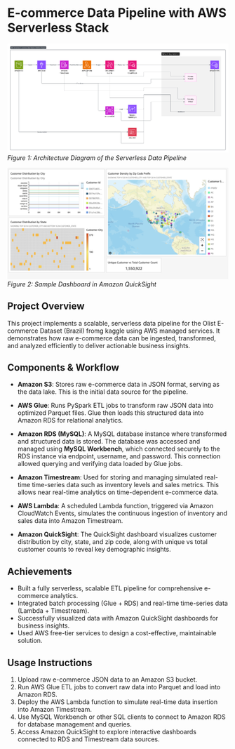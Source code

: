 # E-commerce Data Pipeline with AWS Serverless Stack

![Architecture Diagram](./eimages/Architecture.png)  
*Figure 1: Architecture Diagram of the Serverless Data Pipeline*

![Dashboard Screenshot](./eimages/dashboard.png)  
*Figure 2: Sample Dashboard in Amazon QuickSight*

## Project Overview

This project implements a scalable, serverless data pipeline for the Olist E-commerce Dataset (Brazil) fromg kaggle using AWS managed services. It demonstrates how raw e-commerce data can be ingested, transformed, and analyzed efficiently to deliver actionable business insights.

## Components & Workflow

- **Amazon S3**: Stores raw e-commerce data in JSON format, serving as the data lake. This is the initial data source for the pipeline.

- **AWS Glue**: Runs PySpark ETL jobs to transform raw JSON data into optimized Parquet files. Glue then loads this structured data into Amazon RDS for relational analytics.

- **Amazon RDS (MySQL)**: A MySQL database instance where transformed and structured data is stored. The database was accessed and managed using **MySQL Workbench**, which connected securely to the RDS instance via endpoint, username, and password. This connection allowed querying and verifying data loaded by Glue jobs.

- **Amazon Timestream**: Used for storing and managing simulated real-time time-series data such as inventory levels and sales metrics. This allows near real-time analytics on time-dependent e-commerce data.

- **AWS Lambda**: A scheduled Lambda function, triggered via Amazon CloudWatch Events, simulates the continuous ingestion of inventory and sales data into Amazon Timestream.

- **Amazon QuickSight**: The QuickSight dashboard visualizes customer distribution by city, state, and zip code, along with unique vs total customer counts to reveal key demographic insights.
  
## Achievements

- Built a fully serverless, scalable ETL pipeline for comprehensive e-commerce analytics.  
- Integrated batch processing (Glue + RDS) and real-time time-series data (Lambda + Timestream).  
- Successfully visualized data with Amazon QuickSight dashboards for business insights.  
- Used AWS free-tier services to design a cost-effective, maintainable solution.

## Usage Instructions

1. Upload raw e-commerce JSON data to an Amazon S3 bucket.  
2. Run AWS Glue ETL jobs to convert raw data into Parquet and load into Amazon RDS.  
3. Deploy the AWS Lambda function to simulate real-time data insertion into Amazon Timestream.  
4. Use MySQL Workbench or other SQL clients to connect to Amazon RDS for database management and queries.  
5. Access Amazon QuickSight to explore interactive dashboards connected to RDS and Timestream data sources.

